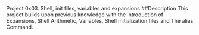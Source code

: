 Project 0x03. Shell, init files, variables and expansions ##Description This project builds upon previous knowledge with the introduction of Expansions, Shell Arithmetic, Variables, Shell initialization files and The alias Command.
